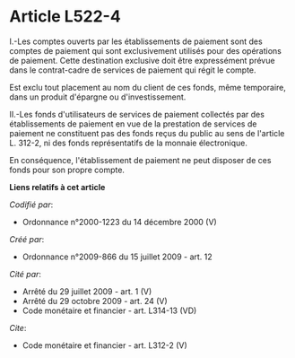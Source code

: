 # Article L522-4

I.-Les comptes ouverts par les établissements de paiement sont des comptes de paiement qui sont exclusivement utilisés pour
des opérations de paiement. Cette destination exclusive doit être expressément prévue dans le contrat-cadre de services de
paiement qui régit le compte. 

Est exclu tout placement au nom du client de ces fonds, même temporaire, dans un produit d'épargne ou d'investissement. 

II.-Les fonds d'utilisateurs de services de paiement collectés par des établissements de paiement en vue de la prestation de
services de paiement ne constituent pas des fonds reçus du public au sens de l'article L. 312-2, ni des fonds représentatifs
de la monnaie électronique. 

En conséquence, l'établissement de paiement ne peut disposer de ces fonds pour son propre compte.

**Liens relatifs à cet article**

_Codifié par_:

  - Ordonnance n°2000-1223 du 14 décembre 2000 (V)

_Créé par_:

  - Ordonnance n°2009-866 du 15 juillet 2009 - art. 12

_Cité par_:

  - Arrêté du 29 juillet 2009 - art. 1 (V)
  - Arrêté du 29 octobre 2009 - art. 24 (V)
  - Code monétaire et financier - art. L314-13 (VD)

_Cite_:

  - Code monétaire et financier - art. L312-2 (V)
